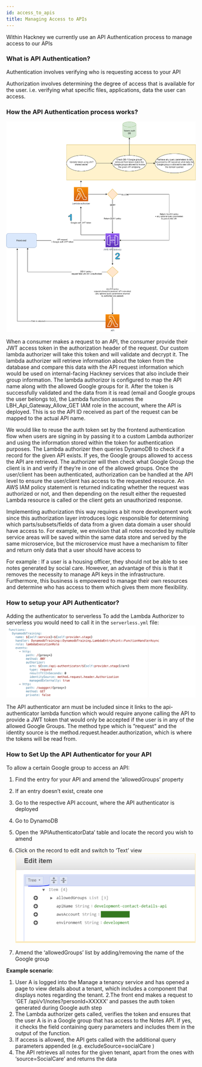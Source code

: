 ```yaml
---
id: access_to_apis
title: Managing Access to APIs
---
```


Within Hackney we currently use an API Authentication process to manage access to our APIs

### What is API Authentication?
Authentication involves verifying who is requesting access to your API

Authorization involves determining the degree of access that is available for the user. i.e. verifying what specific files, applications, data the user can access.

### How the API Authentication process works?

![alt_text](../doc-images/apiflow.png "image_tooltip")


When a consumer makes a request to an API, the consumer provide their JWT access token in the authorization header of the request. Our custom lambda authorizer will take this token and will validate and decrypt it. The lambda authorizer will retrieve information about the token from the database and compare this data with the API request information which would be used on internal-facing Hackney services that also include their group information. The lambda authorizor is configured to map the API name along with the allowed Google groups for it. After the token is successfully validated and the data from it is read (email and Google groups the user belongs to), the Lambda function assumes the LBH_Api_Gateway_Allow_GET IAM role in the account, where the API is deployed. This is so the API ID received as part of the request can be mapped to the actual API name.

We would like to reuse the auth token set by the frontend authentication flow when users are signing in by passing it to a custom Lambda authorizer and using the information stored within the token for authentication purposes. The Lambda authorizer then queries DynamoDB to check if a record for the given API exists. If yes, the Google groups allowed to access the API are retrieved. The authorizer will then check what Google Group the client is in and verify if they’re in one of the allowed groups. Once the user/client has been authenticated, authorization can be handled at the API level to ensure the user/client has access to the requested resource. An AWS IAM policy statement is returned indicating whether the request was authorized or not, and then depending on the result either the requested Lambda resource is called or the client gets an unauthorized response.

Implementing authorization this way requires a bit more development work since this authorization layer introduces logic responsible for determining which parts/subsets/fields of data from a given data domain a user should have access to. For example, we envision that all notes recorded by multiple service areas will be saved within the same data store and served by the same microservice, but the microservice must have a mechanism to filter and return only data that a user should have access to

For example : If a user is a housing officer, they should not be able to see notes generated by social care. However, an advantage of this is that it removes the necessity to manage API keys in the infrastructure. Furthermore, this business is empowered to manage their own resources and determine who has access to them which gives them more flexibility.

### How to setup your API Authenticator?

Adding the authenticator to serverless
To add the Lambda Authorizer to serverless you would need to call it in the ```serverless.yml``` file:
![alt_text](../doc-images/AuthenticatorServerless.png "image_tooltip")


The API authenticator arn must be included since it links to the api-authenticator lambda function which would require anyone calling the API to provide a JWT token that would only be accepted if the user is in any of the allowed Google Groups. The method type which is ”request” and the identity source is the method.request.header.authorization, which is where the tokens will be read from.


### How to Set Up the API Authenticator for your API
To allow a certain Google group to access an API:

1. Find the entry for your API and amend the ‘allowedGroups’ property
2. If an entry doesn’t exist, create one
3. Go to the respective API account, where the API authenticator is deployed
4. Go to DynamoDB
5. Open the ‘APIAuthenticatorData’ table and locate the record you wish to amend
6. Click on the record to edit and switch to ‘Text’ view
![alt_text](../doc-images/SetupAuthenticator.png "image_tooltip")

7. Amend the ‘allowedGroups’ list by adding/removing the name of the Google group

**Example scenario**:
1. User A is logged into the Manage a tenancy service and has opened a page to view details about a tenant, which includes a component that displays notes regarding the tenant.
2.The front end makes a request to ‘GET /api/v1/notes?personId=XXXXX’ and passes the auth token generated during Google auth step
3. The Lambda authorizer gets called, verifies the token and ensures that the user A is in a Google group that has access to the Notes API. If yes, it checks the field containing query parameters and includes them in the output of the function.
4. If access is allowed, the API gets called with the additional query parameters appended (e.g. excludeSource=socialCare )
5. The API retrieves all notes for the given tenant, apart from the ones with ‘source=SocialCare’ and returns the data
